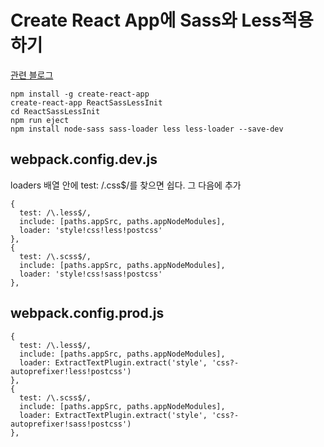 # Create React App에 Sass와 Less적용하기

[관련 블로그](http://wagunblog.com/wp/?p=2189&preview=true) 

```
npm install -g create-react-app
create-react-app ReactSassLessInit
cd ReactSassLessInit
npm run eject
npm install node-sass sass-loader less less-loader --save-dev
```

## webpack.config.dev.js

loaders 배열 안에 test: /\.css$/를 찾으면 쉽다. 그 다음에 추가

```
{
  test: /\.less$/,
  include: [paths.appSrc, paths.appNodeModules],
  loader: 'style!css!less!postcss'
},
{
  test: /\.scss$/,
  include: [paths.appSrc, paths.appNodeModules],
  loader: 'style!css!sass!postcss'
},
```

## webpack.config.prod.js

```
{
  test: /\.less$/,
  include: [paths.appSrc, paths.appNodeModules],
  loader: ExtractTextPlugin.extract('style', 'css?-autoprefixer!less!postcss')
},
{
  test: /\.scss$/,
  include: [paths.appSrc, paths.appNodeModules],
  loader: ExtractTextPlugin.extract('style', 'css?-autoprefixer!sass!postcss')
},
```
